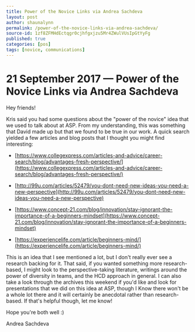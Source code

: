 ```yaml
---
title: Power of the Novice Links via Andrea Sachdeva
layout: post
author: shaunalynn
permalink: /power-of-the-novice-links-via-andrea-sachdeva/
source-id: 1zf8ZFMHdEctqgr0cjhfgxjzu5Mr4ZWulVUsIpGtYyFg
published: true
categories: [pos]
tags: [novice, communications]
---
```


# 21 September 2017 — Power of the Novice Links via Andrea Sachdeva

Hey friends! 

Kris said you had some questions about the "power of the novice" idea that we used to talk about at ASP. From my understanding, this was something that David made up but that we found to be true in our work. A quick search yielded a few articles and blog posts that I thought you might find interesting:  

* [https://www.collegexpress.com/articles-and-advice/career-search/blog/advantages-fresh-perspective/](https://www.collegexpress.com/articles-and-advice/career-search/blog/advantages-fresh-perspective/)

* [http://99u.com/articles/52479/you-dont-need-new-ideas-you-need-a-new-perspective](http://99u.com/articles/52479/you-dont-need-new-ideas-you-need-a-new-perspective) 

* [https://www.concept-21.com/blog/innovation/stay-ignorant-the-importance-of-a-beginners-mindset](https://www.concept-21.com/blog/innovation/stay-ignorant-the-importance-of-a-beginners-mindset)

* [https://experiencelife.com/article/beginners-mind/](https://experiencelife.com/article/beginners-mind/)

This is an idea that I see mentioned a lot, but I don't really ever see a research backing for it. That said, if you wanted something more research-based, I might look to the perspective-taking literature, writings around the power of diversity in teams, and the HCD approach in general. I can also take a look through the archives this weekend if you'd like and look for presentations that we did on this idea at ASP, though I Know there won't be a whole lot there and it will certainly be anecdotal rather than research-based. If that's helpful though, let me know!

Hope you're both well :)

Andrea Sachdeva